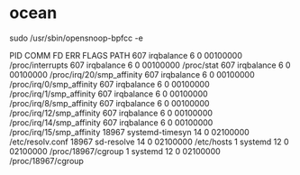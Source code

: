 # ocean

sudo /usr/sbin/opensnoop-bpfcc -e

PID    COMM               FD ERR FLAGS    PATH
607    irqbalance          6   0 00100000 /proc/interrupts
607    irqbalance          6   0 00100000 /proc/stat
607    irqbalance          6   0 00100000 /proc/irq/20/smp_affinity
607    irqbalance          6   0 00100000 /proc/irq/0/smp_affinity
607    irqbalance          6   0 00100000 /proc/irq/1/smp_affinity
607    irqbalance          6   0 00100000 /proc/irq/8/smp_affinity
607    irqbalance          6   0 00100000 /proc/irq/12/smp_affinity
607    irqbalance          6   0 00100000 /proc/irq/14/smp_affinity
607    irqbalance          6   0 00100000 /proc/irq/15/smp_affinity
18967  systemd-timesyn    14   0 02100000 /etc/resolv.conf
18967  sd-resolve         14   0 02100000 /etc/hosts
1      systemd            12   0 02100000 /proc/18967/cgroup
1      systemd            12   0 02100000 /proc/18967/cgroup
